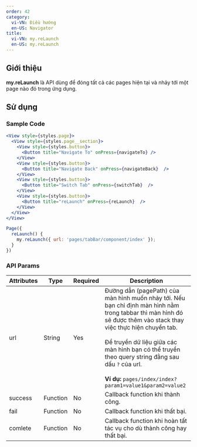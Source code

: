 ```yaml
---
order: 42
category:
  vi-VN: Điều hướng
  en-US: Navigator
title: 
  vi-VN: my.reLaunch
  en-US: my.reLaunch
---
```


## Giới thiệu

**my.reLaunch** là API dùng để đóng tất cả các pages hiện tại và nhảy tới một page nào đó trong ứng dụng.

## Sử dụng

### Sample Code

```jsx
<View style={styles.page}>
  <View style={styles.page__section}>
    <View style={styles.button}>
      <Button title="Navigate To" onPress={navigateTo} />
    </View>
    <View style={styles.button}>
      <Button title="Navigate Back" onPress={navigateBack}  />
    </View>
    <View style={styles.button}>
      <Button title="Switch Tab" onPress={switchTab}  />
    </View>
    <View style={styles.button}>
      <Button title="reLaunch" onPress={reLaunch}  />
    </View>
  </View>
</View>
```

```js
Page({
  reLaunch() {
    my.reLaunch({ url: 'pages/tabBar/component/index' });
  }
})
```

### API Params

| Attributes | Type     | Required | Description |
| ---------- | -------- | -------- | ------------------------------------------------------------------------------------------------------------------------------------------------------------------------------------------------------------------------------------------------------------------------------------------------------------------------------- |
| url        | String   | Yes      | Đường dẫn (pagePath) của màn hình muốn nhảy tới. Nếu bạn chỉ định màn hình nằm trong tabbar thì màn hình đó sẽ được thêm vào stack thay việc thực hiện chuyển tab. <br><br> Để truyền dữ liệu giữa các màn hình bạn có thể truyền theo query string đằng sau dấu `?` của url. <br><br>**Ví dụ:** `pages/index/index?param1=value1&param2=value2` |
| success    | Function | No       | Callback function khi thành công.                                                                                                                                                                                                                                                                                               |
| fail       | Function | No       | Callback function khi thất bại.                                                                                                                                                                                                                                                                                                 |
| comlete    | Function | No       | Callback function khi hoàn tất tác vụ cho dù thành công hay thất bại.                                                                                                            |
